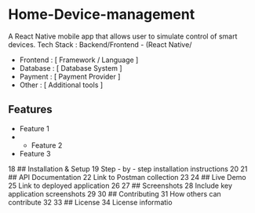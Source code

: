# Home-Device-management
A React Native mobile app that allows user to simulate control of smart devices. 
Tech Stack : 
Backend/Frontend - (React Native/
- Frontend : [ Framework / Language ]
- Database : [ Database System ]
- Payment : [ Payment Provider ]
- Other : [ Additional tools ]

## Features
- Feature 1
- - Feature 2
- Feature 3

18 ## Installation & Setup
19 Step - by - step installation instructions
20
21 ## API Documentation
22 Link to Postman collection
23
24 ## Live Demo
25 Link to deployed application
26
27 ## Screenshots
28 Include key application screenshots
29
30 ## Contributing
31 How others can contribute
32
33 ## License
34 License informatio
